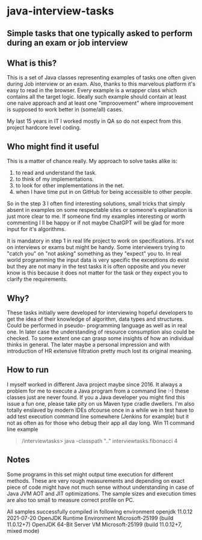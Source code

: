 
# java-interview-tasks

## Simple tasks that one typically asked to perform during an exam or job interview


## What is this?

This is a set of Java classes representing examples of tasks one often given during Job interview or an exam. 
Also, thanks to this marvelous platform it's easy to read in the browser. 
Every example is a wrapper class which contains all the target logic.
Ideally such example should contain at least one naive approach and at least one "improovement" where improovement is supposed to work better in (some/all) cases.



My last 15 years in IT I worked mostly in QA so do not expect from this project hardcore level coding.

## Who might find it useful

This is a matter of chance really. My approach to solve tasks alike is:<br> 
1. to read and understand the task.
2. to think of my implementations.
3. to look for other implementations in the net. 
4. when I have time put in on GitHub for being accessible to other people. 

So in the step 3 I often find interesting solutions, small tricks that simply absent in examples on some respectable sites 
or someone's explanation is just more clear to me. If someone find my examples interesting or worth commenting I ll be happy or if not maybe ChatGPT will be glad for more input for it's algorithms.

It is mandatory in step 1 in real life project to work on specifications. 
It's not on interviews or exams but might be handy.
Some interviewers trying to "catch you" on "not asking" something as they "expect" you to.
In real world programming the input data is very specific the exceptions do exist but they are not many in the test tasks it is often opposite and you never know is this because it does not matter for the task or they expect you to clarify the requirements.
 

## Why?

These tasks initially were developed for interviewing  hopeful developers to get the idea of their knowledge of algorithm, data types and structures.
Could be performed in pseudo- programming language as well as in real one. In later case the understanding of resource consumption also could be checked.
To some extent one can grasp some insights of how an individual thinks in general. 
The later maybe a personal impression and with introduction of HR extensive filtration pretty much lost its original meaning. 


## How to run

I myself worked in different Java project maybe since 2016. It always a problem for me to execute a Java program from a command line :-) these classes just are never found. 
If you a Java developer you might find this issue a fun one, please take pity on us Maven type cradle dwellers.  I'm also totally enslaved by modern IDEs ofcourse once in a while
we in test have to add test execution command line somewhere (Jenkins for example) but it not as often as for those who debug their app all day long.
Win 11 command line example<br> 

> /interviewtasks> java -classpath ".." interviewtasks.fibonacci 4


## Notes

Some programs in this set might output time execution for different methods.
These are very rough measurements and depending on exact piece of code might have not much sense without understanding 
in case of Java JVM AOT and JIT optimizations. The sample sizes and execution times are also too small to measure correct profile on PC.

All samples successfully compiled in following environment
openjdk 11.0.12 2021-07-20
OpenJDK Runtime Environment Microsoft-25199 (build 11.0.12+7)
OpenJDK 64-Bit Server VM Microsoft-25199 (build 11.0.12+7, mixed mode)